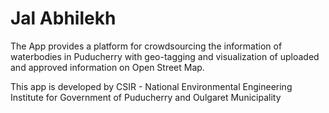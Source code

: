 # Jal Abhilekh

The App provides a platform for crowdsourcing the information of waterbodies in Puducherry with geo-tagging and visualization of uploaded and approved information on Open Street Map.

This app is developed by CSIR - National Environmental Engineering Institute for Government of Puducherry and Oulgaret Municipality
